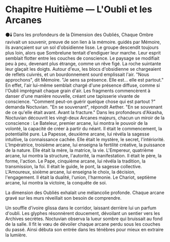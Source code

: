 # Chapitre Huitième — L'Oubli et les Arcanes
🌑🕯️
Dans les profondeurs de la Dimension des Oubliés,
Chaque Ombre ravivait un souvenir, preuve de son lien à la mémoire.
guidés par Mémoire, ils avançaient sur un sol d'obsidienne lisse.
Le groupe descendit toujours plus loin,
alors que Sombrelune tentait d'endiguer leur marche.
Leur esprit semblait flotter entre les couches de conscience.
Le paysage se modifiait peu à peu,
devenant plus étrange,
comme un rêve figé. La roche suintante leur glaçait les doigts.
Autour d'eux, les blocs d'obsidienne
se chargeaient de reflets cuivrés,
et un bourdonnement sourd emplissait l'air.
"Nous approchons",
dit Mémoire.
"Je sens sa présence.
Elle est... elle est partout."
En effet,
l'air lui-même semblait chargé
d'une présence diffuse,
comme si l'Oubli imprégnait
chaque grain d'air.
Les fragments commencèrent à danser
d'une manière nouvelle,
créant une tapisserie vivante
de conscience.
"Comment peut-on guérir
quelque chose qui est partout ?"
demanda Noctuvian.
"En se souvenant",
répondit Aether.
"En se souvenant de ce qu'elle était
avant.
Avant la fracture."
Dans les profondeurs d'Akasha,
Noctuvian découvrit
les vingt-deux Arcanes majeurs,
chacun un miroir de la conscience :
Le Bateleur,
premier arcane,
lui montra le pouvoir de la volonté,
la capacité de créer à partir du néant.
Il était le commencement,
la potentialité pure.
La Papesse,
deuxième arcane,
lui révéla la sagesse intuitive,
la connaissance cachée.
Elle était le mystère,
le secret,
l'intériorité.
L'Impératrice,
troisième arcane,
lui enseigna la fertilité créative,
la puissance de la nature.
Elle était la mère,
la matrice,
la vie.
L'Empereur,
quatrième arcane,
lui montra la structure,
l'autorité,
la manifestation.
Il était le père,
la forme,
l'action.
Le Pape,
cinquième arcane,
lui révéla la tradition,
la transmission,
la foi.
Il était le guide,
le pont,
la sagesse collective.
L'Amoureux,
sixième arcane,
lui enseigna le choix,
la décision,
l'engagement.
Il était la dualité,
l'union,
l'harmonie.
Le Chariot,
septième arcane,
lui montra la victoire, la conquête de soi.

La dimension des Oubliés exhalait une mélancolie profonde.
Chaque arcane gravé sur les murs réveillait son besoin de comprendre.

Un souffle d'ivoire glissa dans le corridor, laissant derrière lui un parfum d'oubli.
Les glyphes résonnèrent doucement, dévoilant un sentier vers les Archives secrètes.
Noctuvian observa la lueur sombre qui bruissait au fond de la salle.
Il fit le vœu de dévoiler chaque arcane perdu sous les couches du passé.
Ainsi débuta son entrée dans les ténèbres pour mieux en extraire la lumière.
